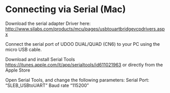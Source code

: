 # Connecting via Serial (Mac)


  Download the serial adapter Driver here: http://www.silabs.com/products/mcu/pages/usbtouartbridgevcpdrivers.aspx

  Connect the serial port of UDOO DUAL/QUAD (CN6) to your PC using the micro USB cable.

  Download and install Serial Tools https://itunes.apple.com/it/app/serialtools/id611021963 or directly from the Apple Store

  Open Serial Tools, and change the following parameters: Serial Port: “SLEB_USBtoUART” Baud rate “115200”


